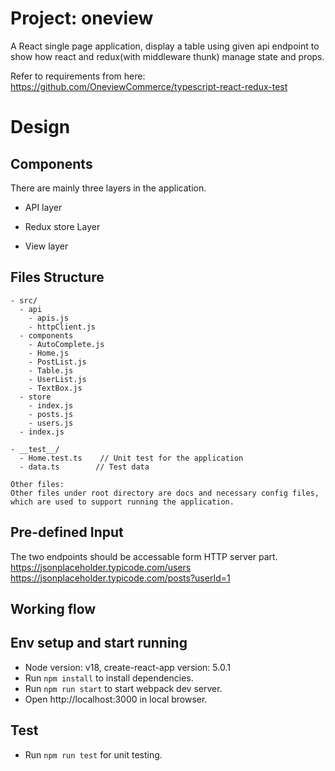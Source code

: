 
# Project: oneview
A React single page application, display a table using given api endpoint to show how react and redux(with middleware thunk) manage state and props.

Refer to requirements from here:
https://github.com/OneviewCommerce/typescript-react-redux-test

# Design
## Components 
There are mainly three layers in the application.
- API layer

- Redux store Layer
- View layer

## Files Structure
```
- src/
  - api            
    - apis.js 
    - httpClient.js
  - components
    - AutoComplete.js
    - Home.js
    - PostList.js
    - Table.js
    - UserList.js
    - TextBox.js
  - store
    - index.js
    - posts.js
    - users.js
  - index.js

- __test__/
  - Home.test.ts    // Unit test for the application
  - data.ts        // Test data

Other files:
Other files under root directory are docs and necessary config files, which are used to support running the application. 
```
## Pre-defined Input
The two endpoints should be accessable form HTTP server part. 
https://jsonplaceholder.typicode.com/users  
https://jsonplaceholder.typicode.com/posts?userId=1


## Working flow
 

## Env setup and start running
- Node version: v18, create-react-app version: 5.0.1
- Run `npm install` to install dependencies.
- Run `npm run start` to start webpack dev server.
- Open http://localhost:3000 in local browser.

## Test 
- Run `npm run test` for unit testing.